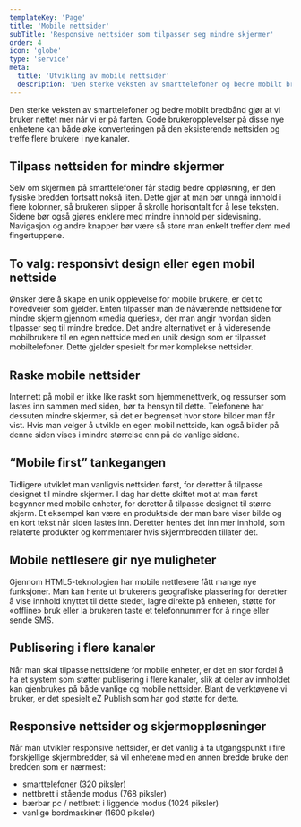```yaml
---
templateKey: 'Page'
title: 'Mobile nettsider'
subTitle: 'Responsive nettsider som tilpasser seg mindre skjermer'
order: 4
icon: 'globe'
type: 'service'
meta:
  title: 'Utvikling av mobile nettsider'
  description: 'Den sterke veksten av smarttelefoner og bedre mobilt bredbånd gjør at vi bruker nettet mer når vi er på farten. Gode brukeropplevelser på disse nye enhetene'
---
```

Den sterke veksten av smarttelefoner og bedre mobilt bredbånd gjør at vi bruker nettet mer når vi er på farten. Gode brukeropplevelser på disse nye enhetene kan både øke konverteringen på den eksisterende nettsiden og treffe flere brukere i nye kanaler.

## Tilpass nettsiden for mindre skjermer

Selv om skjermen på smarttelefoner får stadig bedre oppløsning, er den fysiske bredden fortsatt nokså liten. Dette gjør at man bør unngå innhold i flere kolonner, så brukeren slipper å skrolle horisontalt for å lese teksten. Sidene bør også gjøres enklere med mindre innhold per sidevisning. Navigasjon og andre knapper bør være så store man enkelt treffer dem med fingertuppene.

## To valg: responsivt design eller egen mobil nettside

Ønsker dere å skape en unik opplevelse for mobile brukere, er det to hovedveier som gjelder. Enten tilpasser man de nåværende nettsidene for mindre skjerm gjennom «media queries», der man angir hvordan siden tilpasser seg til mindre bredde. Det andre alternativet er å videresende mobilbrukere til en egen nettside med en unik design som er tilpasset mobiltelefoner. Dette gjelder spesielt for mer komplekse nettsider.

## Raske mobile nettsider

Internett på mobil er ikke like raskt som hjemmenettverk, og ressurser som lastes inn sammen med siden, bør ta hensyn til dette. Telefonene har dessuten mindre skjermer, så det er begrenset hvor store bilder man får vist. Hvis man velger å utvikle en egen mobil nettside, kan også bilder på denne siden vises i mindre størrelse enn på de vanlige sidene.

## “Mobile first” tankegangen

Tidligere utviklet man vanligvis nettsiden først, for deretter å tilpasse designet til mindre skjermer. I dag har dette skiftet mot at man først begynner med mobile enheter, for deretter å tilpasse designet til større skjerm. Et eksempel kan være en produktside der man bare viser bilde og en kort tekst når siden lastes inn. Deretter hentes det inn mer innhold, som relaterte produkter og kommentarer hvis skjermbredden tillater det.

## Mobile nettlesere gir nye muligheter

Gjennom HTML5-teknologien har mobile nettlesere fått mange nye funksjoner. Man kan hente ut brukerens geografiske plassering for deretter å vise innhold knyttet til dette stedet, lagre direkte på enheten, støtte for «offline» bruk eller la brukeren taste et telefonnummer for å ringe eller sende SMS.

## Publisering i flere kanaler

Når man skal tilpasse nettsidene for mobile enheter, er det en stor fordel å ha et system som støtter publisering i flere kanaler, slik at deler av innholdet kan gjenbrukes på både vanlige og mobile nettsider. Blant de verktøyene vi bruker, er det spesielt eZ Publish som har god støtte for dette.

## Responsive nettsider og skjermoppløsninger

Når man utvikler responsive nettsider, er det vanlig å ta utgangspunkt i fire forskjellige skjermbredder, så vil enhetene med en annen bredde bruke den bredden som er nærmest:

* smarttelefoner (320 piksler)
* nettbrett i stående modus (768 piksler)
* bærbar pc / nettbrett i liggende modus (1024 piksler)
* vanlige bordmaskiner (1600 piksler)
